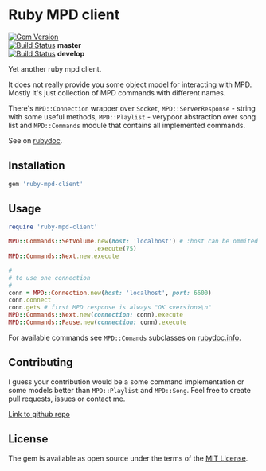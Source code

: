 # Ruby MPD client

[![Gem Version](https://badge.fury.io/rb/ruby-mpd-client.svg)](https://badge.fury.io/rb/ruby-mpd-client)
<br />
[![Build Status](https://travis-ci.org/Nondv/ruby-mpd-client.svg?branch=master)](https://travis-ci.org/Nondv/ruby-mpd-client) **master**
<br />
[![Build Status](https://travis-ci.org/Nondv/ruby-mpd-client.svg?branch=develop)](https://travis-ci.org/Nondv/ruby-mpd-client) **develop**

Yet another ruby mpd client.

It does not really provide you some object model for interacting with MPD.
Mostly it's just collection of MPD commands with different names.

There's `MPD::Connection` wrapper over `Socket`, `MPD::ServerResponse` - string
with some useful methods, `MPD::Playlist` - verypoor abstraction over song list
and `MPD::Commands` module that contains all implemented commands.

See on [rubydoc](http://www.rubydoc.info/gems/ruby-mpd-client).

## Installation

```ruby
gem 'ruby-mpd-client'
```

## Usage

```ruby
require 'ruby-mpd-client'

MPD::Commands::SetVolume.new(host: 'localhost') # :host can be ommited
                        .execute(75)
MPD::Commands::Next.new.execute

#
# to use one connection
#
conn = MPD::Connection.new(host: 'localhost', port: 6600)
conn.connect
conn.gets # first MPD response is always "OK <version>\n"
MPD::Commands::Next.new(connection: conn).execute
MPD::Commands::Pause.new(connection: conn).execute
```

For available commands see `MPD::Comands` subclasses on
[rubydoc.info](http://www.rubydoc.info/github/Nondv/ruby-mpd-client/MPD/Commands).

## Contributing

I guess your contribution would be a some command implementation or some models
better than `MPD::Playlist` and `MPD::Song`. Feel free to create pull requests,
issues or contact me.

[Link to github repo](https://github.com/Nondv/ruby-mpd-client)

## License

The gem is available as open source under the terms of the
[MIT License](http://opensource.org/licenses/MIT).

